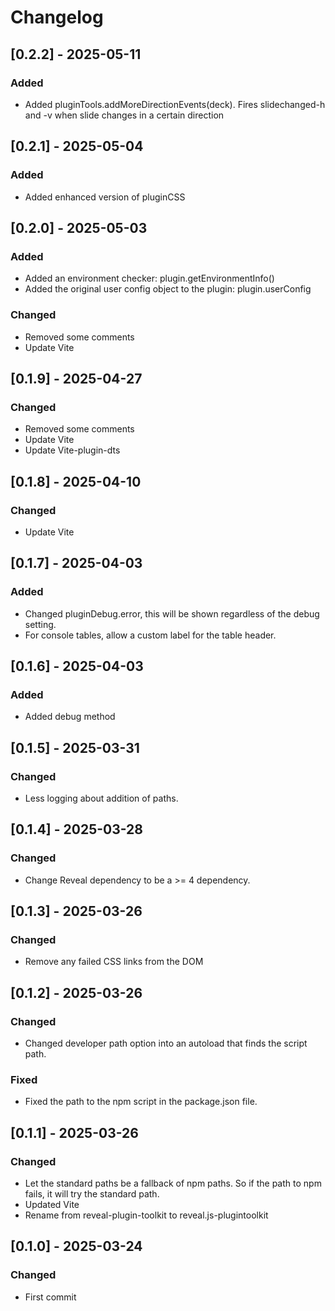 # Changelog

## [0.2.2] - 2025-05-11
### Added
- Added pluginTools.addMoreDirectionEvents(deck). Fires slidechanged-h and -v when slide changes in a certain direction


## [0.2.1] - 2025-05-04
### Added
- Added enhanced version of pluginCSS


## [0.2.0] - 2025-05-03
### Added
- Added an environment checker: plugin.getEnvironmentInfo()
- Added the original user config object to the plugin: plugin.userConfig

### Changed
- Removed some comments
- Update Vite


## [0.1.9] - 2025-04-27
### Changed
- Removed some comments
- Update Vite
- Update Vite-plugin-dts


## [0.1.8] - 2025-04-10
### Changed
- Update Vite


## [0.1.7] - 2025-04-03
### Added
- Changed pluginDebug.error, this will be shown regardless of the debug setting.
- For console tables, allow a custom label for the table header.


## [0.1.6] - 2025-04-03
### Added
- Added debug method


## [0.1.5] - 2025-03-31
### Changed
- Less logging about addition of paths.


## [0.1.4] - 2025-03-28
### Changed
- Change Reveal dependency to be a >= 4 dependency.


## [0.1.3] - 2025-03-26
### Changed
- Remove any failed CSS links from the DOM


## [0.1.2] - 2025-03-26
### Changed
- Changed developer path option into an autoload that finds the script path.

### Fixed
- Fixed the path to the npm script in the package.json file.


## [0.1.1] - 2025-03-26
### Changed
- Let the standard paths be a fallback of npm paths. So if the path to npm fails, it will try the standard path.
- Updated Vite
- Rename from reveal-plugin-toolkit to reveal.js-plugintoolkit


## [0.1.0] - 2025-03-24
### Changed
- First commit